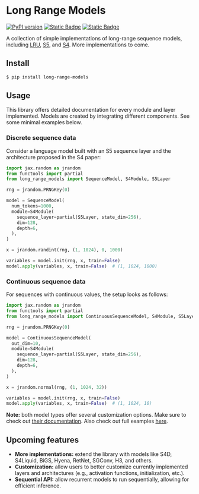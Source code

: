 # Long Range Models

[![PyPI version](https://badge.fury.io/py/long-range-models.svg)](https://badge.fury.io/py/long-range-models)
[![Static Badge](https://img.shields.io/badge/powered%20by-Flax-blue)](https://github.com/google/flax)
[![Static Badge](https://img.shields.io/badge/license-MIT-yellow)](/LICENSE)


A collection of simple implementations of long-range sequence models, including [LRU](/long_range_models/lru.py), [S5](/long_range_models/s5.py), and [S4](/long_range_models/s4.py).
More implementations to come.

## Install

```bash
$ pip install long-range-models
```

## Usage

This library offers detailed documentation for every module and layer implemented.
Models are created by integrating different components.
See some minimal examples below.

### Discrete sequence data

Consider a language model built with an S5 sequence layer and the architecture proposed in the S4 paper:

```py
import jax.random as jrandom
from functools import partial
from long_range_models import SequenceModel, S4Module, S5Layer

rng = jrandom.PRNGKey(0)

model = SequenceModel(
  num_tokens=1000,
  module=S4Module(
    sequence_layer=partial(S5Layer, state_dim=256),
    dim=128,
    depth=6,
  ),
)

x = jrandom.randint(rng, (1, 1024), 0, 1000)

variables = model.init(rng, x, train=False)
model.apply(variables, x, train=False)  # (1, 1024, 1000)

```

### Continuous sequence data

For sequences with continuous values, the setup looks as follows:

```py
import jax.random as jrandom
from functools import partial
from long_range_models import ContinuousSequenceModel, S4Module, S5Layer

rng = jrandom.PRNGKey(0)

model = ContinuousSequenceModel(
  out_dim=10,
  module=S4Module(
    sequence_layer=partial(S5Layer, state_dim=256),
    dim=128,
    depth=6,
  ),
)

x = jrandom.normal(rng, (1, 1024, 32))

variables = model.init(rng, x, train=False)
model.apply(variables, x, train=False)  # (1, 1024, 10)

```

**Note:** both model types offer several customization options. Make sure to check out [their documentation](/long_range_models/sequence_models.py). Also check out full examples [here](/examples/).

## Upcoming features

- **More implementations:** extend the library with models like S4D, S4Liquid, BiGS, Hyena, RetNet, SGConv, H3, and others.
- **Customization:** allow users to better customize currently implemented layers and architectures (e.g., activation functions, initialization, etc.).
- **Sequential API:** allow recurrent models to run sequentially, allowing for efficient inference.
